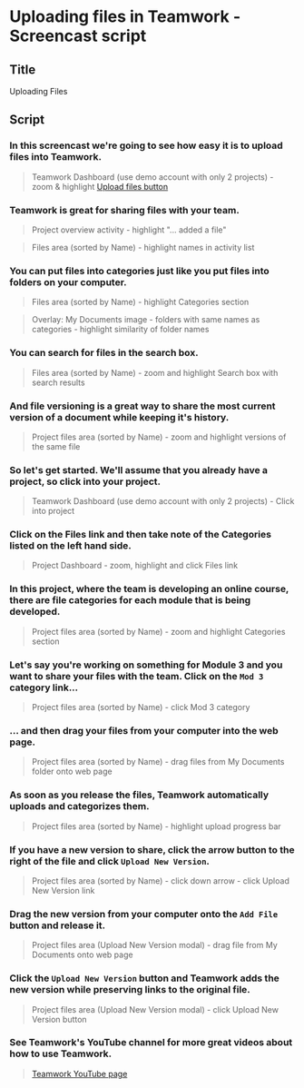 # Uploading files in Teamwork - Screencast script

## Title

Uploading Files

## Script

### In this screencast we're going to see how easy it is to upload files into Teamwork.

> Teamwork Dashboard (use demo account with only 2 projects)
	- zoom & highlight [Upload files button]()

### Teamwork is great for sharing files with your team.

> Project overview activity
	- highlight "... added a file"

> Files area (sorted by Name)
	- highlight names in activity list

### You can put files into categories just like you put files into folders on your computer.

> Files area (sorted by Name)
	- highlight Categories section

> Overlay: My Documents image - folders with same names as categories
	- highlight similarity of folder names

### You can search for files in the search box.

> Files area (sorted by Name)
	- zoom and highlight Search box with search results

### And file versioning is a great way to share the most current version of a document while keeping it's history.

> Project files area (sorted by Name)
	- zoom and highlight versions of the same file

### So let's get started. We'll assume that you already have a project, so click into your project.

> Teamwork Dashboard (use demo account with only 2 projects)
	- Click into project

### Click on the Files link and then take note of the Categories listed on the left hand side.

> Project Dashboard
	- zoom, highlight and click Files link

### In this project, where the team is developing an online course, there are file categories for each module that is being developed.

> Project files area (sorted by Name)
	- zoom and highlight Categories section

### Let's say you're working on something for Module 3 and you want to share your files with the team. Click on the `Mod 3` category link...

> Project files area (sorted by Name)
	- click Mod 3 category

### ... and then drag your files from your computer into the web page.

> Project files area (sorted by Name)
	- drag files from My Documents folder onto web page

### As soon as you release the files, Teamwork automatically uploads and categorizes them.

> Project files area (sorted by Name)
	- highlight upload progress bar

### If you have a new version to share, click the arrow button to the right of the file and click `Upload New Version`.

> Project files area (sorted by Name)
	- click down arrow
	- click Upload New Version link

### Drag the new version from your computer onto the `Add File` button and release it.

> Project files area (Upload New Version modal)
	- drag file from My Documents onto web page

### Click the `Upload New Version` button and Teamwork adds the new version while preserving links to the original file.

> Project files area (Upload New Version modal)
	- click Upload New Version button

### See Teamwork's YouTube channel for more great videos about how to use Teamwork.

> [Teamwork YouTube page](https://www.youtube.com/user/TeamworkPM)